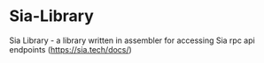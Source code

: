 # Sia-Library
Sia Library - a library written in assembler for accessing Sia rpc api endpoints (https://sia.tech/docs/)

